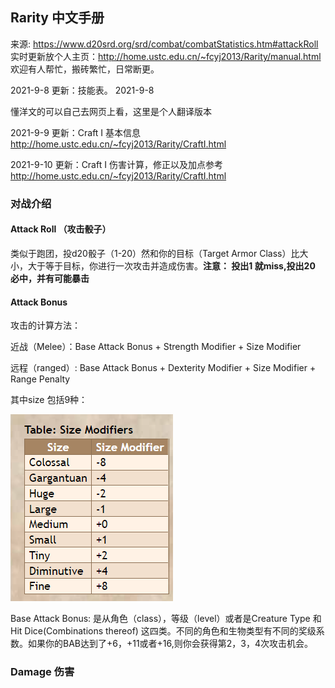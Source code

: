 ## Rarity 中文手册

来源: https://www.d20srd.org/srd/combat/combatStatistics.htm#attackRoll
实时更新放个人主页：http://home.ustc.edu.cn/~fcyj2013/Rarity/manual.html
欢迎有人帮忙，搬砖繁忙，日常断更。

2021-9-8 更新：技能表。 2021-9-8

懂洋文的可以自己去网页上看，这里是个人翻译版本

2021-9-9 更新：Craft I 基本信息
http://home.ustc.edu.cn/~fcyj2013/Rarity/CraftI.html

2021-9-10 更新：Craft I 伤害计算，修正以及加点参考
http://home.ustc.edu.cn/~fcyj2013/Rarity/CraftI.html


### 对战介绍

#### Attack Roll （攻击骰子）

类似于跑团，投d20骰子（1-20）然和你的目标（Target Armor Class）比大小，大于等于目标，你进行一次攻击并造成伤害。**注意： 投出1 就miss,投出20 必中，并有可能暴击**

#### Attack Bonus

攻击的计算方法： 

近战（Melee）：Base Attack Bonus + Strength Modifier + Size Modifier

远程（ranged）: Base Attack Bonus + Dexterity Modifier + Size Modifier + Range Penalty

其中size 包括9种：

![image-20210906162937588](.\image-20210906162937588.png)

Base Attack Bonus: 是从角色（class），等级（level）或者是Creature Type 和 Hit Dice(Combinations thereof) 这四类。不同的角色和生物类型有不同的奖级系数。如果你的BAB达到了+6，+11或者+16,则你会获得第2，3，4次攻击机会。

### Damage 伤害









